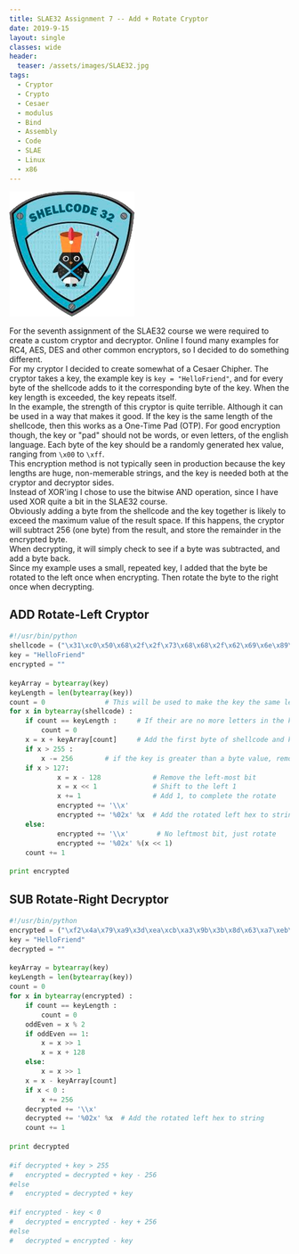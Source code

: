 ```yaml
---
title: SLAE32 Assignment 7 -- Add + Rotate Cryptor 
date: 2019-9-15
layout: single
classes: wide
header:
  teaser: /assets/images/SLAE32.jpg
tags:
  - Cryptor
  - Crypto
  - Cesaer
  - modulus
  - Bind
  - Assembly
  - Code
  - SLAE
  - Linux
  - x86
--- 
```

![](/assets/images/SLAE32.png)

For the seventh assignment of the SLAE32 course we were required to create a custom cryptor and decryptor. Online I found many examples for RC4, AES, DES and other common encryptors, so I decided to do something different.  
For my cryptor I decided to create somewhat of a Cesaer Chipher. The cryptor takes a key, the example key is `key = "HelloFriend"`, and for every byte of the shellcode adds to it the corresponding byte of the key. When the key length is exceeded, the key repeats itself.  
In the example, the strength of this cryptor is quite terrible. Although it can be used in a way that makes it good. If the key is the same length of the shellcode, then this works as a One-Time Pad (OTP). For good encryption though, the key or "pad" should not be words, or even letters, of the english language. Each byte of the key should be a randomly generated hex value, ranging from `\x00` to `\xff`.   
This encryption method is not typically seen in production because the key lengths are huge, non-memerable strings, and the key is needed both at the cryptor and decryptor sides.   
Instead of XOR'ing I chose to use the bitwise AND operation, since I have used XOR quite a bit in the SLAE32 course.  
Obviously adding a byte from the shellcode and the key together is likely to exceed the maximum value of the result space. If this happens, the cryptor will subtract 256 (one byte) from the result, and store the remainder in the encrypted byte.  
When decrypting, it will simply check to see if a byte was subtracted, and add a byte back.  
Since my example uses a small, repeated key, I added that the byte be rotated to the left once when encrypting. Then rotate the byte to the right once when decrypting.  
## ADD Rotate-Left Cryptor
```python
#!/usr/bin/python
shellcode = ("\x31\xc0\x50\x68\x2f\x2f\x73\x68\x68\x2f\x62\x69\x6e\x89\xe3\x50\x89\xe2\x53\x89\xe1\xb0\x0b\xcd\x80")
key = "HelloFriend"
encrypted = ""

keyArray = bytearray(key)
keyLength = len(bytearray(key))
count = 0				# This will be used to make the key the same length as the shellcode
for x in bytearray(shellcode) : 
	if count == keyLength :		# If their are no more letters in the key, reuse the key from the start
		count = 0
	x = x + keyArray[count]		# Add the first byte of shellcode and key together
	if x > 255 :
		x -= 256		# if the key is greater than a byte value, remove the extra byte
	if x > 127:
        	x = x - 128             # Remove the left-most bit
        	x = x << 1              # Shift to the left 1
        	x += 1                  # Add 1, to complete the rotate
        	encrypted += '\\x'
        	encrypted += '%02x' %x	# Add the rotated left hex to string 
	else:
        	encrypted += '\\x'       # No leftmost bit, just rotate
        	encrypted += '%02x' %(x << 1)
	count += 1

print encrypted
```

## SUB Rotate-Right Decryptor
```python
#!/usr/bin/python
encrypted = ("\xf2\x4a\x79\xa9\x3d\xea\xcb\xa3\x9b\x3b\x8d\x63\xa7\xeb\x9e\x7f\x9f\xa8\x79\xdd\x9e\x28\xa6\x64\xd9")
key = "HelloFriend"
decrypted = ""

keyArray = bytearray(key)
keyLength = len(bytearray(key))
count = 0
for x in bytearray(encrypted) : 
	if count == keyLength :
		count = 0
	oddEven = x % 2
	if oddEven == 1:
		x = x >> 1
		x = x + 128
	else:
		x = x >> 1
	x = x - keyArray[count]
	if x < 0 :
		x += 256
	decrypted += '\\x'
	decrypted += '%02x' %x	# Add the rotated left hex to string 
	count += 1

print decrypted

#if decrypted + key > 255
#	encrypted = decrypted + key - 256
#else 
#	encrypted = decrypted + key

#if encrypted - key < 0
#	decrypted = encrypted - key + 256
#else
#	decrypted = encrypted - key
```

